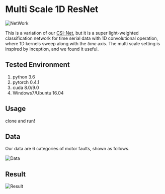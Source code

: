 # Multi Scale 1D ResNet

![NetWork](figs/network.png)

This is a variation of our [CSI-Net](https://github.com/geekfeiw/CSI-Net), but it is a super light-weighted classification network for time serial data with 1D convolutional operation, where 1D kernels sweep along with the *time* axis. The multi scale setting is inspired by Inception, and we found it useful.

## Tested Environment
1. python 3.6
1. pytorch 0.4.1
2. cuda 8.0/9.0
3. Windows7/Ubuntu 16.04

## Usage
clone and run!

## Data
Our data are 6 categories of motor faults, shown as follows.

![Data](figs/data.png)

## Result
![Result](figs/result.png)
